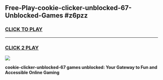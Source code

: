 
## Free-Play-cookie-clicker-unblocked-67-Unblocked-Games #z6pzz
<h3>
<a href="https://news.freeplayer.one?title=cookie-clicker-unblocked-67&ref=8M">CLICK TO PLAY</a></h3>
<hr>

<h3>
<a href="https://news.freeplayer.one?title=cookie-clicker-unblocked-67&ref=8M">CLICK 2 PLAY</a>
  
</h3>

<a href="https://news.freeplayer.one?title=cookie-clicker-unblocked-67&ref=8M"><img src="https://clearcache.store/games.png"></a>


**cookie-clicker-unblocked-67 games unblocked: Your Gateway to Fun and Accessible Online Gaming**
